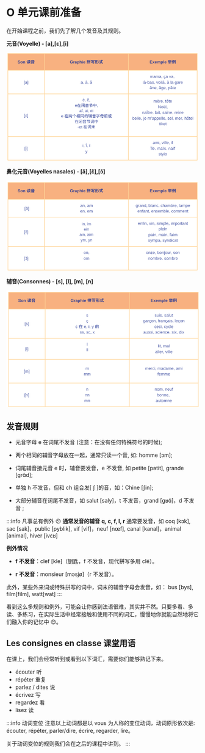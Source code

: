 # O 单元课前准备

在开始课程之前，我们先了解几个发音及其规则。

**元音(Voyelle) - [a],[ε],[i]**

![voyelles](../assets/img/prepa_voyelles1.png)

**鼻化元音(Voyelles nasales) - [ã],[ɛ̃],[ɔ̃]**

![voyelles](../assets/img/voyelles-nasales.png)

**辅音(Consonnes) - [s], [l], [m], [n]**

![voyelles](../assets/img/prepa_consonnes1.png)

## 发音规则

-   元音字母 e 在词尾不发音 (注意：在没有任何特殊符号的时候);

-   两个相同的辅音字母放在一起，通常只读一个音, 如: homme [ɔm];

-   词尾辅音接元音 e 时，辅音要发音，e 不发音,
    如 petite [pətit], grande [grɑ̃d];

-   单独 h 不发音，但和 ch 组合发[ ʃ ]的音，如：Chine [ʃin];

-   大部分辅音在词尾不发音，如 salut [saly]，t 不发音，grand [ɡʁɑ̃]，d 不发音 ;

:::info 凡事总有例外 😕
**通常发音的辅音**
**q, c, f, l, r** 通常要发音，如 coq [kɔk],
sac [sak]，public [pyblik],
vif [vif]，neuf [nœf],
canal [kanal]，animal [animal],
hiver [ivɛʁ]

**例外情况**

-   **f 不发音**：clef [kle]（钥匙，f 不发音，现代拼写多用 clé）。

-   **r 不发音**：monsieur [məsjø]（r 不发音）。

此外，某些外来词或特殊拼写的词中，词末的辅音字母会发音，如： bus [bys], film[film], watt[wat]
:::

看到这么多规则和例外，可能会让你感到法语很难，其实并不然。只要多看、多读、多练习，在实际生活中经常接触和使用不同的词汇，慢慢地你就能自然地将它们融入你的记忆中 😊。

## Les consignes en classe 课堂用语

在课上，我们会经常听到或看到以下词汇，需要你们能够熟记下来。

-   écouter 听
-   répéter 重复
-   parlez / dites 说
-   écrivez 写
-   regardez 看
-   lisez 读

:::info 动词变位
注意以上动词都是以 vous 为人称的变位动词，动词原形依次是: écouter, répéter, parler/dire, écrire, regarder, lire。

关于动词变位的规则我们会在之后的课程中讲到。
:::
